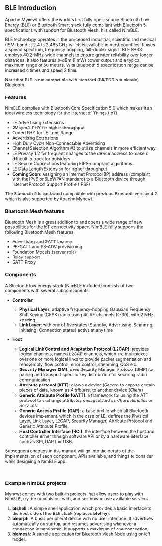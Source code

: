 ## BLE Introduction

Apache Mynewt offers the world's first fully open-source Bluetooth Low Energy (BLE) or Bluetooth Smart stack fully compliant with Bluetooth 5 specifications with support for Bluetooth Mesh. It is called NimBLE.

BLE technology operates in the unlicensed industrial, scientific and medical (ISM) band at 2.4 to 2.485 GHz which is available in most countries. It uses a spread spectrum, frequency hopping, full-duplex signal. BLE FHSS employs 40 2-MHz-wide channels to ensure greater reliability over longer distances. It also features 0-dBm (1 mW) power output and a typical maximum range of 50 meters.
With Bluetooth 5 specification range can be increased 4 times and speed 2 time.

Note that BLE is not compatible with standard (BR/EDR aka classic) Bluetooth.
<br>

### Features

NimBLE complies with Bluetooth Core Specification 5.0 which makes it an ideal wireless technology for the Internet of Things (IoT).

* LE Advertising Extensions
* 2Msym/s PHY for higher throughput
* Coded PHY for LE Long Range
* Advertising Extensions
* High Duty Cycle Non-Connectable Advertising
* Channel Selection Algorithm #2 to utilize channels in more efficient way.
* LE Privacy 1.2 for frequent changes to the device address to make it difficult to track for outsiders
* LE Secure Connections featuring FIPS-compliant algorithms.
* LE Data Length Extension for higher throughput
* **Coming Soon**: Assigning an Internet Protocol (IP) address (complaint with the IPv6 or 6LoWPAN standard) to a Bluetooth device through Internet Protocol Support Profile (IPSP)

The Bluetooth 5 is backward compatible with previous Bluetooth version 4.2 which is also supported by Apache Mynewt.

### Bluetooth Mesh features

Bluetooth Mesh is a great addition to and opens a wide range of new possibilities for the IoT connectivity space. NimBLE fully supports the following Bluetooth Mesh features:

* Advertising and GATT bearers
* PB-GATT and PB-ADV provisioning
* Foundation Models (server role)
* Relay support
* GATT Proxy

### Components

A Bluetooth low energy stack (NimBLE included) consists of two components with several subcomponents:

* **Controller**
    * **Physical Layer**: adaptive frequency-hopping Gaussian Frequency Shift Keying (GFSK) radio using 40 RF channels (0-39), with 2 MHz spacing.
    * **Link Layer**: with one of five states (Standby, Advertising, Scanning, Initiating, Connection states) active at any time

* **Host**
    * **Logical Link Control and Adaptation Protocol (L2CAP)**: provides logical channels, named L2CAP channels, which are multiplexed over one or more logical links to provide packet segmentation and reassembly, flow control, error control, streaming, QoS etc. 
    * **Security Manager (SM)**: uses Security Manager Protocol (SMP) for pairing and transport specific key distribution for securing radio communication 
    * **Attribute protocol (ATT)**: allows a device (*Server*) to expose certain pieces of data, known as *Attributes*, to another device (*Client*)
    * **Generic Attribute Profile (GATT)**: a framework for using the ATT protocol to exchange attributes encapsulated as *Characteristics* or *Services* 
    * **Generic Access Profile (GAP)**: a base profile which all Bluetooth devices implement, which in the case of LE, defines the Physical Layer, Link Layer, L2CAP, Security Manager, Attribute Protocol and Generic Attribute Profile. 
    * **Host Controller Interface (HCI)**: the interface between the host and controller either through software API or by a hardware interface such as SPI, UART or USB.
    
Subsequent chapters in this manual will go into the details of the implementation of each component, APIs available, and things to consider while designing a NimBLE app.

<br>

### Example NimBLE projects

Mynewt comes with two built-in projects that allow users to play with NimBLE, try the tutorials out with, and see how to use available services.

1. **btshell** : A simple shell application which provides a basic interface to the host-side of the BLE stack (replaces **bletiny**).
2. **bleprph**: A basic peripheral device with no user interface. It advertises automatically on startup, and resumes advertising whenever a connection is terminated. It supports a maximum of one connection.
3. **blemesh**: A sample application for Bluetooth Mesh Node using on/off model.

<br>
